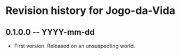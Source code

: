 # Revision history for Jogo-da-Vida

## 0.1.0.0 -- YYYY-mm-dd

* First version. Released on an unsuspecting world.
